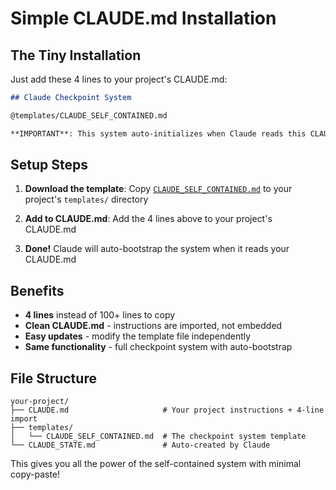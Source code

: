 # Simple CLAUDE.md Installation

## The Tiny Installation

Just add these 4 lines to your project's CLAUDE.md:

```markdown
## Claude Checkpoint System

@templates/CLAUDE_SELF_CONTAINED.md

**IMPORTANT**: This system auto-initializes when Claude reads this CLAUDE.md file. No manual setup required!
```

## Setup Steps

1. **Download the template**: Copy [`CLAUDE_SELF_CONTAINED.md`](../templates/CLAUDE_SELF_CONTAINED.md) to your project's `templates/` directory

2. **Add to CLAUDE.md**: Add the 4 lines above to your project's CLAUDE.md

3. **Done!** Claude will auto-bootstrap the system when it reads your CLAUDE.md

## Benefits

- **4 lines** instead of 100+ lines to copy
- **Clean CLAUDE.md** - instructions are imported, not embedded
- **Easy updates** - modify the template file independently
- **Same functionality** - full checkpoint system with auto-bootstrap

## File Structure

```
your-project/
├── CLAUDE.md                     # Your project instructions + 4-line import
├── templates/
│   └── CLAUDE_SELF_CONTAINED.md  # The checkpoint system template
└── CLAUDE_STATE.md               # Auto-created by Claude
```

This gives you all the power of the self-contained system with minimal copy-paste!